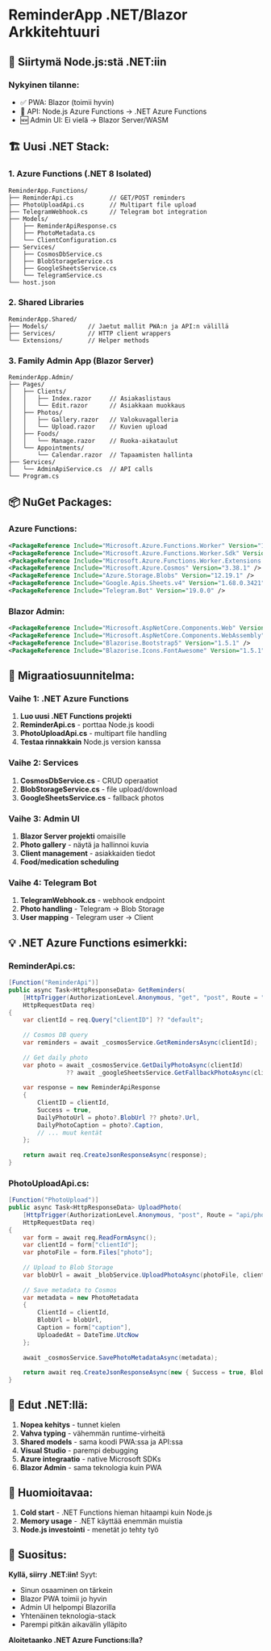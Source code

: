 # ReminderApp .NET/Blazor Arkkitehtuuri

## 🎯 Siirtymä Node.js:stä .NET:iin

### Nykyinen tilanne:
- ✅ PWA: Blazor (toimii hyvin)
- 🔄 API: Node.js Azure Functions → .NET Azure Functions
- 🆕 Admin UI: Ei vielä → Blazor Server/WASM

## 🏗️ Uusi .NET Stack:

### 1. Azure Functions (.NET 8 Isolated)
```
ReminderApp.Functions/
├── ReminderApi.cs          // GET/POST reminders
├── PhotoUploadApi.cs       // Multipart file upload
├── TelegramWebhook.cs      // Telegram bot integration
├── Models/
│   ├── ReminderApiResponse.cs
│   ├── PhotoMetadata.cs
│   └── ClientConfiguration.cs
├── Services/
│   ├── CosmosDbService.cs
│   ├── BlobStorageService.cs
│   ├── GoogleSheetsService.cs
│   └── TelegramService.cs
└── host.json
```

### 2. Shared Libraries
```
ReminderApp.Shared/
├── Models/           // Jaetut mallit PWA:n ja API:n välillä
├── Services/         // HTTP client wrappers
└── Extensions/       // Helper methods
```

### 3. Family Admin App (Blazor Server)
```
ReminderApp.Admin/
├── Pages/
│   ├── Clients/
│   │   ├── Index.razor     // Asiakaslistaus
│   │   └── Edit.razor      // Asiakkaan muokkaus
│   ├── Photos/
│   │   ├── Gallery.razor   // Valokuvagalleria
│   │   └── Upload.razor    // Kuvien upload
│   ├── Foods/
│   │   └── Manage.razor    // Ruoka-aikataulut
│   └── Appointments/
│       └── Calendar.razor  // Tapaamisten hallinta
├── Services/
│   └── AdminApiService.cs  // API calls
└── Program.cs
```

## 📦 NuGet Packages:

### Azure Functions:
```xml
<PackageReference Include="Microsoft.Azure.Functions.Worker" Version="1.21.0" />
<PackageReference Include="Microsoft.Azure.Functions.Worker.Sdk" Version="1.16.4" />
<PackageReference Include="Microsoft.Azure.Functions.Worker.Extensions.Http" Version="3.1.0" />
<PackageReference Include="Microsoft.Azure.Cosmos" Version="3.38.1" />
<PackageReference Include="Azure.Storage.Blobs" Version="12.19.1" />
<PackageReference Include="Google.Apis.Sheets.v4" Version="1.68.0.3421" />
<PackageReference Include="Telegram.Bot" Version="19.0.0" />
```

### Blazor Admin:
```xml
<PackageReference Include="Microsoft.AspNetCore.Components.Web" Version="8.0.0" />
<PackageReference Include="Microsoft.AspNetCore.Components.WebAssembly" Version="8.0.0" />
<PackageReference Include="Blazorise.Bootstrap5" Version="1.5.1" />
<PackageReference Include="Blazorise.Icons.FontAwesome" Version="1.5.1" />
```

## 🔄 Migraatiosuunnitelma:

### Vaihe 1: .NET Azure Functions
1. **Luo uusi .NET Functions projekti**
2. **ReminderApi.cs** - porttaa Node.js koodi
3. **PhotoUploadApi.cs** - multipart file handling
4. **Testaa rinnakkain** Node.js version kanssa

### Vaihe 2: Services
1. **CosmosDbService.cs** - CRUD operaatiot
2. **BlobStorageService.cs** - file upload/download
3. **GoogleSheetsService.cs** - fallback photos

### Vaihe 3: Admin UI
1. **Blazor Server projekti** omaisille
2. **Photo gallery** - näytä ja hallinnoi kuvia
3. **Client management** - asiakkaiden tiedot
4. **Food/medication scheduling**

### Vaihe 4: Telegram Bot
1. **TelegramWebhook.cs** - webhook endpoint
2. **Photo handling** - Telegram → Blob Storage
3. **User mapping** - Telegram user → Client

## 💡 .NET Azure Functions esimerkki:

### ReminderApi.cs:
```csharp
[Function("ReminderApi")]
public async Task<HttpResponseData> GetReminders(
    [HttpTrigger(AuthorizationLevel.Anonymous, "get", "post", Route = "api/ReminderAPI")] 
    HttpRequestData req)
{
    var clientId = req.Query["clientID"] ?? "default";
    
    // Cosmos DB query
    var reminders = await _cosmosService.GetRemindersAsync(clientId);
    
    // Get daily photo
    var photo = await _cosmosService.GetDailyPhotoAsync(clientId) 
                ?? await _googleSheetsService.GetFallbackPhotoAsync(clientId);
    
    var response = new ReminderApiResponse
    {
        ClientID = clientId,
        Success = true,
        DailyPhotoUrl = photo?.BlobUrl ?? photo?.Url,
        DailyPhotoCaption = photo?.Caption,
        // ... muut kentät
    };
    
    return await req.CreateJsonResponseAsync(response);
}
```

### PhotoUploadApi.cs:
```csharp
[Function("PhotoUpload")]
public async Task<HttpResponseData> UploadPhoto(
    [HttpTrigger(AuthorizationLevel.Anonymous, "post", Route = "api/photos/upload")] 
    HttpRequestData req)
{
    var form = await req.ReadFormAsync();
    var clientId = form["clientId"];
    var photoFile = form.Files["photo"];
    
    // Upload to Blob Storage
    var blobUrl = await _blobService.UploadPhotoAsync(photoFile, clientId);
    
    // Save metadata to Cosmos
    var metadata = new PhotoMetadata
    {
        ClientId = clientId,
        BlobUrl = blobUrl,
        Caption = form["caption"],
        UploadedAt = DateTime.UtcNow
    };
    
    await _cosmosService.SavePhotoMetadataAsync(metadata);
    
    return await req.CreateJsonResponseAsync(new { Success = true, BlobUrl = blobUrl });
}
```

## 🎯 Edut .NET:llä:

1. **Nopea kehitys** - tunnet kielen
2. **Vahva typing** - vähemmän runtime-virheitä  
3. **Shared models** - sama koodi PWA:ssa ja API:ssa
4. **Visual Studio** - parempi debugging
5. **Azure integraatio** - native Microsoft SDKs
6. **Blazor Admin** - sama teknologia kuin PWA

## 🤔 Huomioitavaa:

1. **Cold start** - .NET Functions hieman hitaampi kuin Node.js
2. **Memory usage** - .NET käyttää enemmän muistia
3. **Node.js investointi** - menetät jo tehty työ

## 💭 Suositus:

**Kyllä, siirry .NET:iin!** Syyt:
- Sinun osaaminen on tärkein
- Blazor PWA toimii jo hyvin
- Admin UI helpompi Blazorilla
- Yhtenäinen teknologia-stack
- Parempi pitkän aikavälin ylläpito

**Aloitetaanko .NET Azure Functions:lla?**
